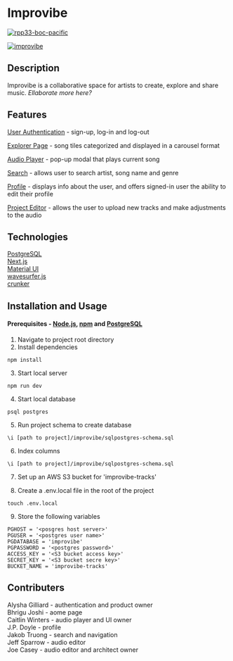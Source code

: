 # Improvibe
[![rpp33-boc-pacific](https://circleci.com/gh/rpp33-boc-pacific/improvibe.svg?style=svg)](https://app.circleci.com/pipelines/github/rpp33-boc-pacific/improvibe)

[![improvibe](https://i.ibb.co/6vWMBj5/ezgif-com-gif-maker.gif "improvibe")](https://i.ibb.co/6vWMBj5/ezgif-com-gif-maker.gif)



## Description
Improvibe is a collaborative space for artists to create, explore and share music. *Ellaborate more here?*
## Features
[User Authentication](https://i.ibb.co/XpGc6Fj/authentication.png) - sign-up, log-in and log-out

[Explorer Page](https://i.ibb.co/ygvV5CG/Screen-Shot-2022-06-15-at-4-54-02-PM.png) -  song tiles categorized and displayed in a carousel format

[Audio Player](https://i.ibb.co/d0Xgkgc/Screen-Shot-2022-06-15-at-7-56-51-PM.png) - pop-up modal that plays current song

[Search](https://i.ibb.co/WWpdc0C/search.png) - allows user to search artist, song name and genre

[Profile](https://i.ibb.co/mT0yY7n/profile.png) - displays info about the user, and offers signed-in user the ability to edit their profile

[Project Editor](https://i.ibb.co/BK5FLng/audio-editor.png)  - allows the user to upload new tracks and make adjustments to the audio

## Technologies
[PostgreSQL](https://www.postgresql.org/)<br>
[Next.js](https://nextjs.org/) <br>
[Material UI](https://mui.com/) <br>
[wavesurfer.js](https://wavesurfer-js.org/)<br>
[crunker](https://github.com/jaggad/crunker)


## Installation and Usage
#### Prerequisites - [Node.js](https://nodejs.org/en/), [npm](https://www.npmjs.com/) and [PostgreSQL](https://www.postgresql.org/)

1. Navigate to project root directory
2. Install dependencies
```
npm install
```
3. Start local server
```
npm run dev
```

4. Start local database
```
psql postgres
```
5. Run project schema to create database
```
\i [path to project]/improvibe/sqlpostgres-schema.sql
```
6. Index columns
```
\i [path to project]/improvibe/sqlpostgres-schema.sql
```
7. Set up an AWS S3 bucket for 'improvibe-tracks'

8. Create a .env.local file in the root of the project
```
touch .env.local
```
9. Store the following variables
```
PGHOST = '<posgres host server>'
PGUSER = '<postgres user name>'
PGDATABASE = 'improvibe'
PGPASSWORD = '<postgres password>'
ACCESS_KEY = '<S3 bucket access key>'
SECRET_KEY = '<S3 bucket secre key>'
BUCKET_NAME = 'improvibe-tracks'
```

## Contributers
Alysha Gilliard - authentication and product owner <br>
Bhrigu Joshi - aome page<br>
Caitlin Winters - audio player and UI owner<br>
J.P. Doyle - profile <br>
Jakob Truong -  search and navigation<br>
Jeff Sparrow - audio editor<br>
Joe Casey - audio editor and architect owner<br>
